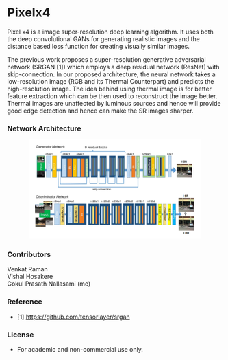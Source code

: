 # Pixelx4
Pixel x4 is a image super-resolution deep learning algorithm. It uses both the deep convolutional GANs for generating realistic images and the distance based loss function for creating visually similar images.

The previous work proposes a super-resolution generative adversarial network (SRGAN [1]) which employs a deep residual network (ResNet) with skip-connection. In our proposed architecture, the neural network takes a low-resolution image (RGB and its Thermal Counterpart) and predicts the high-resolution image. The idea behind using thermal image is for better feature extraction which can be then used to reconstruct the image better. Thermal images are unaffected by luminous sources and hence will provide good edge detection and hence can make the SR images sharper.


### Network Architecture

<div align="center">
	<img src="readme/arch.png" width="80%" height="10%"/>
</div>


### Contributors
Venkat Raman  
Vishal Hosakere  
Gokul Prasath Nallasami (me)  


### Reference
* [1] https://github.com/tensorlayer/srgan


### License

- For academic and non-commercial use only.

